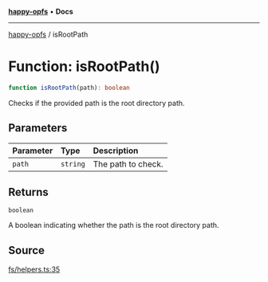 [**happy-opfs**](../README.md) • **Docs**

***

[happy-opfs](../README.md) / isRootPath

# Function: isRootPath()

```ts
function isRootPath(path): boolean
```

Checks if the provided path is the root directory path.

## Parameters

| Parameter | Type | Description |
| :------ | :------ | :------ |
| `path` | `string` | The path to check. |

## Returns

`boolean`

A boolean indicating whether the path is the root directory path.

## Source

[fs/helpers.ts:35](https://github.com/JiangJie/happy-opfs/blob/fcbf5b5ef2676cbf90b3a855acdadcf7a79ef72c/src/fs/helpers.ts#L35)
